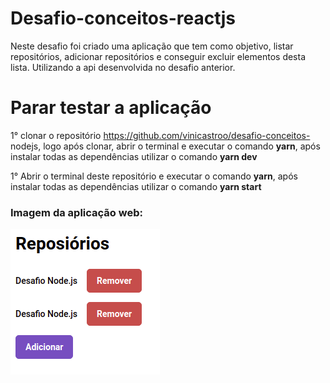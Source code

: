 # Desafio-conceitos-reactjs

Neste desafio foi criado uma aplicação que tem como objetivo, listar repositórios, adicionar repositórios e conseguir excluir elementos desta lista. Utilizando a api desenvolvida no desafio anterior.

# Parar testar a aplicação

1° clonar o repositório https://github.com/vinicastroo/desafio-conceitos- nodejs, logo após clonar, abrir o terminal e executar o comando **yarn**, após instalar todas as dependências utilizar o comando **yarn dev**

1° Abrir o terminal deste repositório e executar o comando **yarn**, após instalar todas as dependências utilizar o comando **yarn start**

### Imagem da aplicação web:
![](/utils/exemplo.png)
